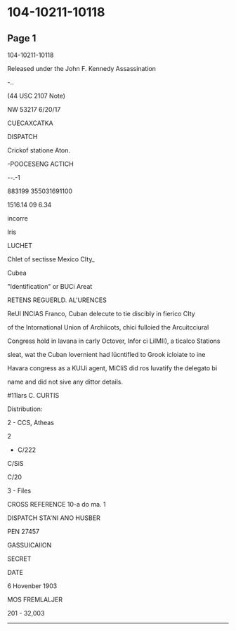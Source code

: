# 104-10211-10118

## Page 1

104-10211-10118

Released under the John F. Kennedy Assassination

-..

(44 USC 2107 Note)

NW 53217 6/20/17

CUECAXCATKA

DISPATCH

Crickof statione Aton.

-POOCESENG ACTICH

--.-1

883199 355031691100

1516.14 09 6.34

incorre

Iris

LUCHET

Chlet of sectisse Mexico CIty_

Cubea

"Identification" or BUCi Areat

RETENS REGUERLD. AL'URENCES

ReUl INCIAS Franco, Cuban delecute to tie discibly in fierico CIty

of the Intornational Union of Archiicots, chici fulloied the Arcuitcciural

Congress hold in lavana in carly Octover, Infor ci LilMII), a ticalco Stations

sleat, wat the Cuban lovernient had lücntifled to Grook icloiate to ine

Havara congress as a KUlJi agent, MiCIiS did ros Iuvatify the delegato bi

name and did not sive any dittor details.

#11lars C. CURTIS

Distribution:

2 - CCS, Atheas

2

- C/222

C/SiS

C/20

3 - Files

CROSS REFERENCE 10-a do ma. 1

DISPATCH STA'NI ANO HUSBER

PEN 27457

GASSUICAIION

SECRET

DATE

6 Hovenber 1903

MOS FREMLALJER

201 - 32,003

---

